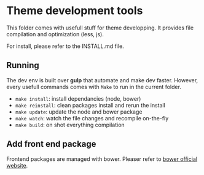 # Theme development tools

This folder comes with usefull stuff for theme developping.
It provides file compilation and optimization (less, js).

For install, please refer to the INSTALL.md file.


## Running

The dev env is built over **gulp** that automate and make dev faster.
However, every usefull commands comes with ```Make``` to run in the current
folder.

- ```make install```: install dependancies (node, bower)
- ```make reinstall```: clean packages install and rerun the install
- ```make update```: update the node and bower package
- ```make watch```: watch the file changes and recompile on-the-fly
- ```make build```: on shot everything compilation


## Add front end package

Frontend packages are managed with bower. Pleaser refer to
[bower official website](http://bower.io/).
